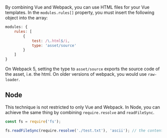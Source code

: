 By combining Vue and Webpack, you can use HTML files for your Vue templates.
In the `modules.rules[]` property, you must insert the following object into the array:

```javascript
modules: {
    rules: [
        {
            test: /\.html$/i,
            type: 'asset/source'
        }
    ]
}
```

On Webpack 5, setting the type to `asset/source` exports the source code of the asset, i.e. the html.
On older versions of webpack, you would use `raw-loader`.

## Node

This technique is not restricted to only Vue and Webpack.
In Node, you can achieve the same thing by combining `require.resolve` and `readFileSync`.

```javascript
const fs = require('fs');

fs.readFileSync(require.resolve('./test.txt'), 'ascii'); // the contents of test.txt
```

